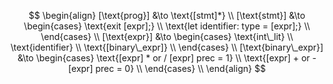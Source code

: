 $$
\begin{align}
    [\text{prog}] &\to \text{[stmt]*} \\
    [\text{stmt}] &\to
    \begin{cases}
        \text{exit [expr];} \\
        \text{let identifier: type = [expr];} \\
    \end{cases} \\
    [\text{expr}] &\to
    \begin{cases}
        \text{int\_lit} \\
        \text{identifier} \\
        \text{[binary\_expr]} \\
    \end{cases} \\
    [\text{binary\_expr}] &\to
    \begin{cases}
        \text{[expr] * or / [expr] prec = 1} \\
        \text{[expr] + or - [expr] prec = 0} \\
    \end{cases} \\
\end{align}
$$